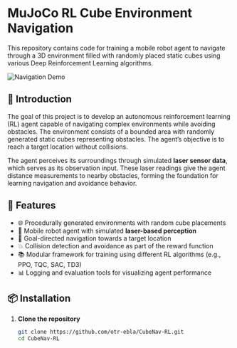 # MuJoCo RL Cube Environment Navigation

This repository contains code for training a mobile robot agent to navigate through a  3D environment filled with randomly placed static cubes using various Deep Reinforcement Learning algorithms.

![Navigation Demo](assets/demo.gif)

## 🧠 Introduction

The goal of this project is to develop an autonomous reinforcement learning (RL) agent capable of navigating complex environments while avoiding obstacles. The environment consists of a bounded area with randomly generated static cubes representing obstacles. The agent’s objective is to reach a target location without collisions.

The agent perceives its surroundings through simulated **laser sensor data**, which serves as its observation input. These laser readings give the agent distance measurements to nearby obstacles, forming the foundation for learning navigation and avoidance behavior.

## 🚀 Features

- 🌐 Procedurally generated environments with random cube placements
- 🤖 Mobile robot agent with simulated **laser-based perception**
- 🏁 Goal-directed navigation towards a target location
- 💥 Collision detection and avoidance as part of the reward function
- 📚 Modular framework for training using different RL algorithms (e.g., PPO, TQC, SAC, TD3)
- 📊 Logging and evaluation tools for visualizing agent performance

## 📦 Installation

1. **Clone the repository**
   ```bash
   git clone https://github.com/otr-ebla/CubeNav-RL.git
   cd CubeNav-RL
